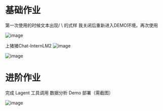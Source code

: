 # 基础作业
第一次使用的时候文本出现/   \  的式样
我关闭后重新进入DEMO环境，再次使用

![image](https://github.com/ileay/InternLM2_HOMEWORK/assets/34882785/cf7ae6a0-99b8-4772-9f5e-eb2c62f64c70)

上猪猪Chat-InternLM2
![image](https://github.com/ileay/InternLM2_HOMEWORK/assets/34882785/6c99c5ca-3314-4457-b563-59da5eae7a39)

![image](https://github.com/ileay/InternLM2_HOMEWORK/assets/34882785/73dc5c79-c8c1-4bcf-9ba4-e4688282a8cb)

# 进阶作业
完成 Lagent 工具调用 数据分析 Demo 部署（需截图）

![image](https://github.com/ileay/InternLM2_HOMEWORK/assets/34882785/7a7b9692-8c5b-485d-b87b-8ad8bc4574dd)
